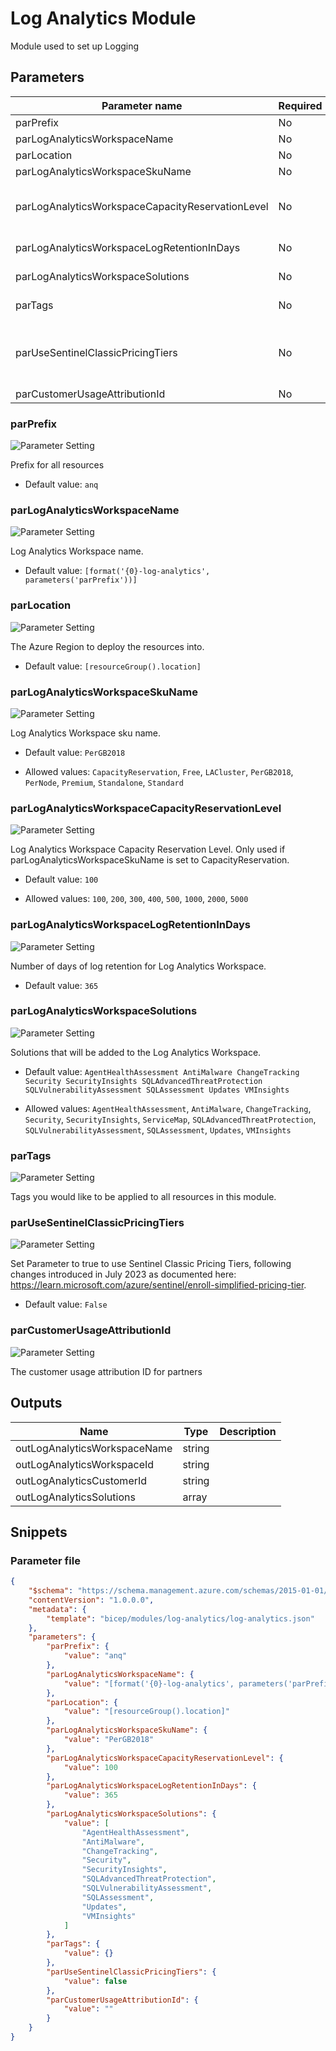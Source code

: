# Log Analytics Module

Module used to set up Logging

## Parameters

Parameter name | Required | Description
-------------- | -------- | -----------
parPrefix      | No       | Prefix for all resources
parLogAnalyticsWorkspaceName | No       | Log Analytics Workspace name.
parLocation    | No       | The Azure Region to deploy the resources into.
parLogAnalyticsWorkspaceSkuName | No       | Log Analytics Workspace sku name.
parLogAnalyticsWorkspaceCapacityReservationLevel | No       | Log Analytics Workspace Capacity Reservation Level. Only used if parLogAnalyticsWorkspaceSkuName is set to CapacityReservation.
parLogAnalyticsWorkspaceLogRetentionInDays | No       | Number of days of log retention for Log Analytics Workspace.
parLogAnalyticsWorkspaceSolutions | No       | Solutions that will be added to the Log Analytics Workspace.
parTags        | No       | Tags you would like to be applied to all resources in this module.
parUseSentinelClassicPricingTiers | No       | Set Parameter to true to use Sentinel Classic Pricing Tiers, following changes introduced in July 2023 as documented here: https://learn.microsoft.com/azure/sentinel/enroll-simplified-pricing-tier.
parCustomerUsageAttributionId | No       | The customer usage attribution ID for partners

### parPrefix

![Parameter Setting](https://img.shields.io/badge/parameter-optional-green?style=flat-square)

Prefix for all resources

- Default value: `anq`

### parLogAnalyticsWorkspaceName

![Parameter Setting](https://img.shields.io/badge/parameter-optional-green?style=flat-square)

Log Analytics Workspace name.

- Default value: `[format('{0}-log-analytics', parameters('parPrefix'))]`

### parLocation

![Parameter Setting](https://img.shields.io/badge/parameter-optional-green?style=flat-square)

The Azure Region to deploy the resources into.

- Default value: `[resourceGroup().location]`

### parLogAnalyticsWorkspaceSkuName

![Parameter Setting](https://img.shields.io/badge/parameter-optional-green?style=flat-square)

Log Analytics Workspace sku name.

- Default value: `PerGB2018`

- Allowed values: `CapacityReservation`, `Free`, `LACluster`, `PerGB2018`, `PerNode`, `Premium`, `Standalone`, `Standard`

### parLogAnalyticsWorkspaceCapacityReservationLevel

![Parameter Setting](https://img.shields.io/badge/parameter-optional-green?style=flat-square)

Log Analytics Workspace Capacity Reservation Level. Only used if parLogAnalyticsWorkspaceSkuName is set to CapacityReservation.

- Default value: `100`

- Allowed values: `100`, `200`, `300`, `400`, `500`, `1000`, `2000`, `5000`

### parLogAnalyticsWorkspaceLogRetentionInDays

![Parameter Setting](https://img.shields.io/badge/parameter-optional-green?style=flat-square)

Number of days of log retention for Log Analytics Workspace.

- Default value: `365`

### parLogAnalyticsWorkspaceSolutions

![Parameter Setting](https://img.shields.io/badge/parameter-optional-green?style=flat-square)

Solutions that will be added to the Log Analytics Workspace.

- Default value: `AgentHealthAssessment AntiMalware ChangeTracking Security SecurityInsights SQLAdvancedThreatProtection SQLVulnerabilityAssessment SQLAssessment Updates VMInsights`

- Allowed values: `AgentHealthAssessment`, `AntiMalware`, `ChangeTracking`, `Security`, `SecurityInsights`, `ServiceMap`, `SQLAdvancedThreatProtection`, `SQLVulnerabilityAssessment`, `SQLAssessment`, `Updates`, `VMInsights`

### parTags

![Parameter Setting](https://img.shields.io/badge/parameter-optional-green?style=flat-square)

Tags you would like to be applied to all resources in this module.

### parUseSentinelClassicPricingTiers

![Parameter Setting](https://img.shields.io/badge/parameter-optional-green?style=flat-square)

Set Parameter to true to use Sentinel Classic Pricing Tiers, following changes introduced in July 2023 as documented here: https://learn.microsoft.com/azure/sentinel/enroll-simplified-pricing-tier.

- Default value: `False`

### parCustomerUsageAttributionId

![Parameter Setting](https://img.shields.io/badge/parameter-optional-green?style=flat-square)

The customer usage attribution ID for partners

## Outputs

Name | Type | Description
---- | ---- | -----------
outLogAnalyticsWorkspaceName | string |
outLogAnalyticsWorkspaceId | string |
outLogAnalyticsCustomerId | string |
outLogAnalyticsSolutions | array |

## Snippets

### Parameter file

```json
{
    "$schema": "https://schema.management.azure.com/schemas/2015-01-01/deploymentParameters.json#",
    "contentVersion": "1.0.0.0",
    "metadata": {
        "template": "bicep/modules/log-analytics/log-analytics.json"
    },
    "parameters": {
        "parPrefix": {
            "value": "anq"
        },
        "parLogAnalyticsWorkspaceName": {
            "value": "[format('{0}-log-analytics', parameters('parPrefix'))]"
        },
        "parLocation": {
            "value": "[resourceGroup().location]"
        },
        "parLogAnalyticsWorkspaceSkuName": {
            "value": "PerGB2018"
        },
        "parLogAnalyticsWorkspaceCapacityReservationLevel": {
            "value": 100
        },
        "parLogAnalyticsWorkspaceLogRetentionInDays": {
            "value": 365
        },
        "parLogAnalyticsWorkspaceSolutions": {
            "value": [
                "AgentHealthAssessment",
                "AntiMalware",
                "ChangeTracking",
                "Security",
                "SecurityInsights",
                "SQLAdvancedThreatProtection",
                "SQLVulnerabilityAssessment",
                "SQLAssessment",
                "Updates",
                "VMInsights"
            ]
        },
        "parTags": {
            "value": {}
        },
        "parUseSentinelClassicPricingTiers": {
            "value": false
        },
        "parCustomerUsageAttributionId": {
            "value": ""
        }
    }
}
```
